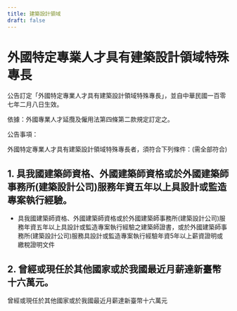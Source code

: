 ```yaml
---
title: 建築設計領域
draft: false
---
```

# 外國特定專業人才具有建築設計領域特殊專長

公告訂定「外國特定專業人才具有建築設計領域特殊專長」，並自中華民國一百零七年二月八日生效。

依據：外國專業人才延攬及僱用法第四條第二款規定訂定之。

公告事項：

外國特定專業人才具有建築設計領域特殊專長者，須符合下列條件：(需全部符合)

## 1. 具我國建築師資格、外國建築師資格或於外國建築師事務所(建築設計公司)服務年資五年以上具設計或監造專案執行經驗。

* 具我國建築師資格、外國建築師資格或於外國建築師事務所(建築設計公司)服務年資五年以上具設計或監造專案執行經驗之建築師證書，或於外國建築師事務所(建築設計公司)服務具設計或監造專案執行經驗年資5年以上薪資證明或繳稅證明文件

## 2. 曾經或現任於其他國家或於我國最近月薪達新臺幣十六萬元。

曾經或現任於其他國家或於我國最近月薪達新臺幣十六萬元